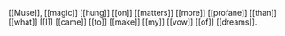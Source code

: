 [[Muse]], [[magic]] [[hung]] [[on]] [[matters]] [[more]] [[profane]] [[than]] [[what]] [[I]] [[came]] [[to]] [[make]] [[my]] [[vow]] [[of]] [[dreams]]. 
